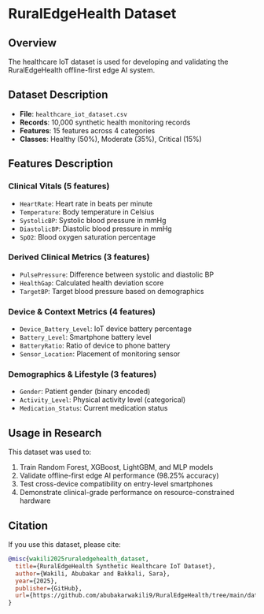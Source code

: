 # RuralEdgeHealth Dataset

## Overview
The healthcare IoT dataset is used for developing and validating the RuralEdgeHealth offline-first edge AI system.

## Dataset Description
- **File**: `healthcare_iot_dataset.csv`
- **Records**: 10,000 synthetic health monitoring records
- **Features**: 15 features across 4 categories
- **Classes**: Healthy (50%), Moderate (35%), Critical (15%)

## Features Description

### Clinical Vitals (5 features)
- `HeartRate`: Heart rate in beats per minute
- `Temperature`: Body temperature in Celsius  
- `SystolicBP`: Systolic blood pressure in mmHg
- `DiastolicBP`: Diastolic blood pressure in mmHg
- `SpO2`: Blood oxygen saturation percentage

### Derived Clinical Metrics (3 features)
- `PulsePressure`: Difference between systolic and diastolic BP
- `HealthGap`: Calculated health deviation score
- `TargetBP`: Target blood pressure based on demographics

### Device & Context Metrics (4 features)
- `Device_Battery_Level`: IoT device battery percentage
- `Battery_Level`: Smartphone battery level
- `BatteryRatio`: Ratio of device to phone battery
- `Sensor_Location`: Placement of monitoring sensor

### Demographics & Lifestyle (3 features)
- `Gender`: Patient gender (binary encoded)
- `Activity_Level`: Physical activity level (categorical)
- `Medication_Status`: Current medication status

## Usage in Research

This dataset was used to:
1. Train Random Forest, XGBoost, LightGBM, and MLP models
2. Validate offline-first edge AI performance (98.25% accuracy)
3. Test cross-device compatibility on entry-level smartphones
4. Demonstrate clinical-grade performance on resource-constrained hardware

## Citation

If you use this dataset, please cite:
```bibtex
@misc{wakili2025ruraledgehealth_dataset,
  title={RuralEdgeHealth Synthetic Healthcare IoT Dataset},
  author={Wakili, Abubakar and Bakkali, Sara},
  year={2025},
  publisher={GitHub},
  url={https://github.com/abubakarwakili9/RuralEdgeHealth/tree/main/data}
}
